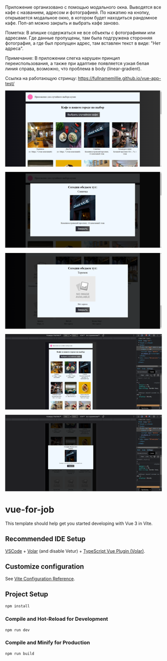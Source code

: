Приложение организовано с помощью модального окна. Выводятся все кафе с названием, адресом и фотографией. По нажатию на кнопку, открывается модальное окно, в котором будет находиться рандомное кафе. Поп-ап можно закрыть и выбрать кафе заново.

Пометка: В апишке содержаться не все объекты с фотографиями или адресами. Где данные пропущены, там была подгружена сторонняя фотография, а где был пропущен адрес, там вставлен текст в виде: "Нет адреса".

Примечание: В приложении слегка нарушен принцип переиспользования, а также при адаптиве появляется узкая белая линия справа, возможно, что проблема в body (linear-gradient).

Ссылка на работающую стринцу: https://fullnamemillie.github.io/vue-app-test/

![Screen](https://github.com/fullnamemillie/vue-app-test/blob/master/screen-1.png)

![Screen](https://github.com/fullnamemillie/vue-app-test/blob/master/screen-2.png)

![Screen](https://github.com/fullnamemillie/vue-app-test/blob/master/screen-3.png)

![Screen](https://github.com/fullnamemillie/vue-app-test/blob/master/screen-4.png)

![Screen](https://github.com/fullnamemillie/vue-app-test/blob/master/screen-5.png)


# vue-for-job

This template should help get you started developing with Vue 3 in Vite.

## Recommended IDE Setup

[VSCode](https://code.visualstudio.com/) + [Volar](https://marketplace.visualstudio.com/items?itemName=Vue.volar) (and disable Vetur) + [TypeScript Vue Plugin (Volar)](https://marketplace.visualstudio.com/items?itemName=Vue.vscode-typescript-vue-plugin).

## Customize configuration

See [Vite Configuration Reference](https://vitejs.dev/config/).

## Project Setup

```sh
npm install
```

### Compile and Hot-Reload for Development

```sh
npm run dev
```

### Compile and Minify for Production

```sh
npm run build
```
